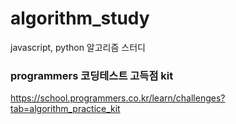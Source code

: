 # algorithm_study
javascript, python 알고리즘 스터디

### programmers 코딩테스트 고득점 kit
https://school.programmers.co.kr/learn/challenges?tab=algorithm_practice_kit
